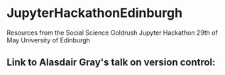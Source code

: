 # JupyterHackathonEdinburgh

Resources from the Social Science Goldrush Jupyter Hackathon 29th of May University of Edinburgh

## Link to Alasdair Gray's talk on version control:
